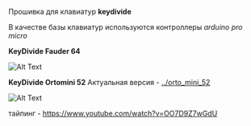 Прошивка для клавиатур **keydivide**

В качестве базы клавиатур используются контроллеры *arduino pro micro*

**KeyDivide Fauder 64**

![Alt Text](https://sun9-75.userapi.com/impg/qessFthFyZX7N7TvXm1x_B8AgJBXGtINR-BiyA/lzVJZ-VBx14.jpg?size=1278x758&quality=95&sign=01fd8b9e28723a10f243290ef66c8e3c&type=album)

**KeyDivide Ortomini 52**
Актуальная версия - [../orto_mini_52](https://github.com/Neyman39/Split_Keyboard/tree/d68a90fb479184f6439d2bd95f2ba8f057a172aa/orto_mini_52)

![Alt Text](https://sun78-1.userapi.com/impg/-45H8F4BVTlek2xM_ghuF2h61OskNj9QJYKjZQ/eLf0aCHbOVU.jpg?size=1278x758&quality=95&sign=52001381bec453cc0f8df7db8e5b759e&type=album)

тайпинг - https://www.youtube.com/watch?v=OO7D9Z7wGdU
